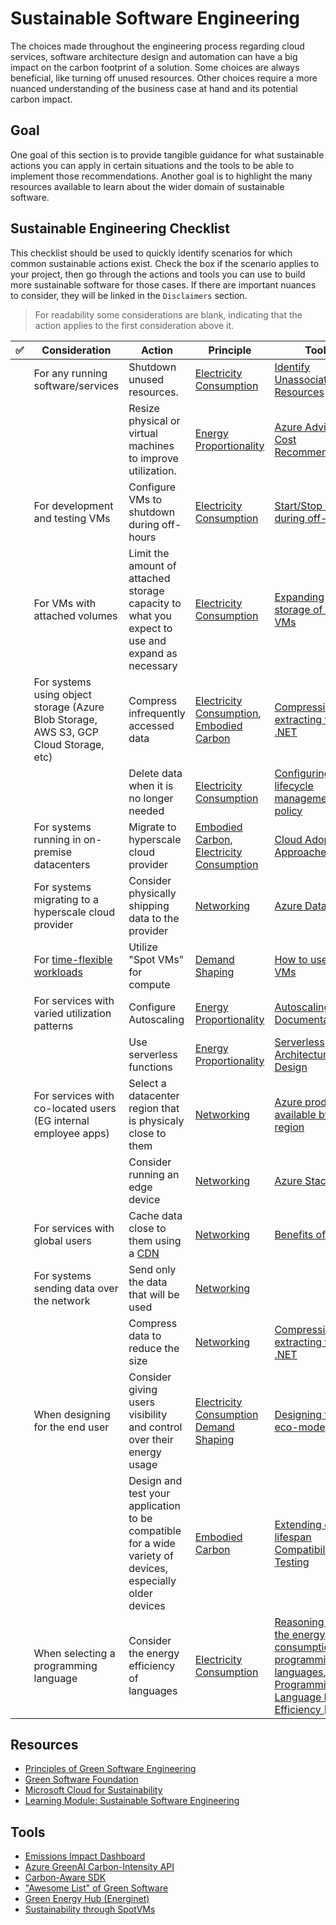 # Sustainable Software Engineering

The choices made throughout the engineering process regarding cloud services, software architecture design and automation can have a big impact on the carbon footprint of a solution.
Some choices are always beneficial, like turning off unused resources.
Other choices require a more nuanced understanding of the business case at hand and its potential carbon impact.

## Goal

One goal of this section is to provide tangible guidance for what sustainable actions you can apply in certain situations and the tools to be able to implement those recommendations.
Another goal is to highlight the many resources available to learn about the wider domain of sustainable software.

## Sustainable Engineering Checklist

This checklist should be used to quickly identify scenarios for which common sustainable actions exist.
Check the box if the scenario applies to your project, then go through the actions and tools you can use to build more sustainable software for those cases.
If there are important nuances to consider, they will be linked in the `Disclaimers` section.

> For readability some considerations are blank, indicating that the action applies to the first consideration above it.

|✅| Consideration         | Action     | Principle |Tools| Disclaimers |
|---|------------------------|------------|----------|------|------------|
| | For any running software/services | Shutdown unused resources. | [Electricity Consumption](./sustainable-engineering-principles.md#electricity-consumption) | [Identify Unassociated Resources](https://devblogs.microsoft.com/scripting/use-powershell-to-identify-unassociated-azure-resources/) | |
| |  | Resize physical or virtual machines to improve utilization. | [Energy Proportionality](./sustainable-engineering-principles.md#energy-proportionality) | [Azure Advisor Cost Recommendations](https://docs.microsoft.com/en-us/azure/advisor/advisor-cost-recommendations) | [Understanding Advisor Recommendations](./sustainable-action-disclaimers.md#action-resize-physical-or-virtual-machines-to-improve-utilization)  |
| | For development and testing VMs | Configure VMs to shutdown during off-hours | [Electricity Consumption](./sustainable-engineering-principles.md#electricity-consumption) | [Start/Stop VMs during off-hours](https://docs.microsoft.com/en-us/azure/automation/automation-solution-vm-management-config) | |
| | For VMs with attached volumes | Limit the amount of attached storage capacity to what you expect to use and expand as necessary | [Electricity Consumption](./sustainable-engineering-principles.md#electricity-consumption) | [Expanding storage of active VMs](https://docs.microsoft.com/en-us/azure/virtual-machines/expand-unmanaged-disks) |  [Understanding the energy cost of storage](https://www.cloudcarbonfootprint.org/docs/methodology/#storage) |
| | For systems using object storage (Azure Blob Storage, AWS S3, GCP Cloud Storage, etc) | Compress infrequently accessed data | [Electricity Consumption](./sustainable-engineering-principles.md#electricity-consumption), [Embodied Carbon](./sustainable-engineering-principles.md#embodied-carbon) | [Compressing and extracting files in .NET](https://docs.microsoft.com/en-us/dotnet/standard/io/how-to-compress-and-extract-files) |  [Understanding the energy cost of storage](https://www.cloudcarbonfootprint.org/docs/methodology/#storage) |
| | | Delete data when it is no longer needed | [Electricity Consumption](./sustainable-engineering-principles.md#electricity-consumption) | [Configuring a lifecycle management policy](https://docs.microsoft.com/en-us/azure/storage/blobs/lifecycle-management-policy-configure) |  [Understanding the energy cost of storage](https://www.cloudcarbonfootprint.org/docs/methodology/#storage) |
| | For systems running in on-premise datacenters | Migrate to hyperscale cloud provider | [Embodied Carbon](./sustainable-engineering-principles.md#embodied-carbon), [Electricity Consumption](./sustainable-engineering-principles.md#electricity-consumption) | [Cloud Adoption Approaches](https://docs.microsoft.com/en-us/azure/cloud-adoption-framework/adopt/) | [Carbon benefits of cloud computing](./sustainable-action-disclaimers.md#action-migrate-to-a-hyperscale-cloud-provider) |
| | For systems migrating to a hyperscale cloud provider | Consider physically shipping data to the provider | [Networking](./sustainable-engineering-principles.md#networking) | [Azure Data Box](https://azure.microsoft.com/en-us/services/databox/) | [Understanding data shipping tradeoffs](./sustainable-action-disclaimers.md#action-consider-physically-shipping-data-to-the-provider) |
| | For [time-flexible workloads](https://docs.microsoft.com/en-us/azure/architecture/best-practices/background-jobs) | Utilize "Spot VMs" for compute | [Demand Shaping](./sustainable-engineering-principles.md#demand-shaping) | [How to use Spot VMs](https://docs.microsoft.com/en-us/azure/virtual-machines/spot-vms) | |
| | For services with varied utilization patterns | Configure Autoscaling | [Energy Proportionality](./sustainable-engineering-principles.md#energy-proportionality) | [Autoscaling Documentation](https://docs.microsoft.com/en-us/azure/architecture/best-practices/auto-scaling) | |
| | | Use serverless functions | [Energy Proportionality](./sustainable-engineering-principles.md#energy-proportionality) | [Serverless Architecture Design](https://docs.microsoft.com/en-us/azure/architecture/serverless-quest/serverless-overview) | |
| | For services with co-located users (EG internal employee apps) | Select a datacenter region that is physicaly close to them | [Networking](./sustainable-engineering-principles.md#networking) | [Azure products available by region](https://azure.microsoft.com/en-us/global-infrastructure/services/) | |
| | | Consider running an edge device | [Networking](./sustainable-engineering-principles.md#networking) | [Azure Stack Edge](https://azure.microsoft.com/en-us/products/azure-stack/edge/) | [Understanding edge tradeoffs](./sustainable-action-disclaimers.md#action-consider-running-an-edge-device) |
| | For services with global users | Cache data close to them using a [CDN](https://en.wikipedia.org/wiki/Content_delivery_network) | [Networking](./sustainable-engineering-principles.md#networking) | [Benefits of a CDN](https://docs.microsoft.com/en-us/azure/frontdoor/front-door-overview#key-benefits) | |
| | For systems sending data over the network | Send only the data that will be used | [Networking](./sustainable-engineering-principles.md#networking) | | |
| | | Compress data to reduce the size | [Networking](./sustainable-engineering-principles.md#networking) | [Compressing and extracting files in .NET](https://docs.microsoft.com/en-us/dotnet/standard/io/how-to-compress-and-extract-files) | |
| | When designing for the end user | Consider giving users visibility and control over their energy usage | [Electricity Consumption](./sustainable-engineering-principles.md#electricity-consumption) [Demand Shaping](./sustainable-engineering-principles.md#demand-shaping) | [Designing for eco-mode](https://principles.green/principles/demand-shaping/#heading-eco-modes) | |
| | | Design and test your application to be compatible for a wide variety of devices, especially older devices | [Embodied Carbon](./sustainable-engineering-principles.md#embodied-carbon) | [Extending device lifespan](https://medium.com/google-design/to-make-apps-accessible-make-them-compatible-with-different-devices-11298c6d3f06) [Compatibility Testing](https://www.techdim.com/what-is-compatibility-testing/) | |
| | When selecting a programming language | Consider the energy efficiency of languages | [Electricity Consumption](./sustainable-engineering-principles.md#electricity-consumption) | [Reasoning about the energy consumption of programming languages](https://thenewstack.io/which-programming-languages-use-the-least-electricity/), [Programming Language Energy Efficiency [PDF]](https://greenlab.di.uminho.pt/wp-content/uploads/2017/10/sleFinal.pdf) | [Making informed progamming language choices](./sustainable-action-disclaimers.md#action-consider-the-energy-efficiency-of-languages) |

## Resources

- [Principles of Green Software Engineering](https://principles.green/)
- [Green Software Foundation](https://greensoftware.foundation/)
- [Microsoft Cloud for Sustainability](https://www.microsoft.com/en-us/sustainability)
- [Learning Module: Sustainable Software
Engineering](https://docs.microsoft.com/en-us/learn/modules/sustainable-software-engineering-overview/)

## Tools

- [Emissions Impact Dashboard](https://appsource.microsoft.com/en-us/product/power-bi/coi-sustainability.emissions_impact_dashboard)
- [Azure GreenAI Carbon-Intensity API](http://azure-uw-cli-2021.azurewebsites.net/home)
- [Carbon-Aware SDK](https://github.com/Green-Software-Foundation/carbon-aware-sdk)
- ["Awesome List" of Green Software](https://github.com/Green-Software-Foundation/awesome-green-software)
- [Green Energy Hub (Energinet)](https://github.com/Energinet-DataHub/green-energy-hub)
- [Sustainability through SpotVMs](https://github.com/hybridflux/SparkOnSpot)
